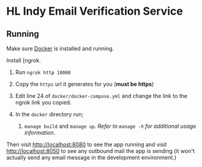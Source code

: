 # HL Indy Email Verification Service

## Running 

Make sure [Docker](https://docker.com) is installed and running.

Install [ngrok[](https://ngrok.com).

1. Run `ngrok http 10000`

1. Copy the `https` url it generates for you (**must be https**)

1. Edit line 24 of `docker/docker-compose.yml` and change the link to the ngrok link you copied.

1. In the `docker` directory run;
     1. `manage build` and `manage up`.  *Refer to `manage -h` for additional usage information.*


Then visit [http://localhost:8080](http://localhost:8080) to see the app running and visit [http://localhost:8050](http://localhost:8050) to see any outbound mail the app is sending (it won't actually send any email message in the development environment.)